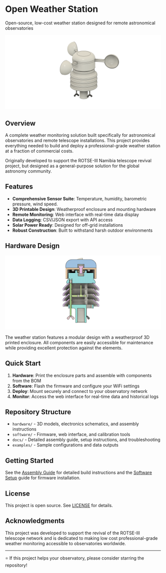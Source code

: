 # Open Weather Station

Open-source, low-cost weather station designed for remote astronomical observatories

![Weather Station](images/weather-station.png)

## Overview

A complete weather monitoring solution built specifically for astronomical observatories and remote telescope installations. This project provides everything needed to build and deploy a professional-grade weather station at a fraction of commercial costs.

Originally developed to support the ROTSE-III Namibia telescope revival project, but designed as a general-purpose solution for the global astronomy community.

## Features

- **Comprehensive Sensor Suite**: Temperature, humidity, barometric pressure, wind speed.
- **3D Printable Design**: Weatherproof enclosure and mounting hardware
- **Remote Monitoring**: Web interface with real-time data display
- **Data Logging**: CSV/JSON export with API access
- **Solar Power Ready**: Designed for off-grid installations
- **Robust Construction**: Built to withstand harsh outdoor environments

## Hardware Design

![Cutaway View](images/cutaway.png)

The weather station features a modular design with a weatherproof 3D printed enclosure. All components are easily accessible for maintenance while providing excellent protection against the elements.

## Quick Start

1. **Hardware**: Print the enclosure parts and assemble with components from the BOM
2. **Software**: Flash the firmware and configure your WiFi settings
3. **Deploy**: Mount securely and connect to your observatory network
4. **Monitor**: Access the web interface for real-time data and historical logs

## Repository Structure

- `hardware/` - 3D models, electronics schematics, and assembly instructions
- `software/` - Firmware, web interface, and calibration tools
- `docs/` - Detailed assembly guide, setup instructions, and troubleshooting
- `examples/` - Sample configurations and data outputs

## Getting Started

See the [Assembly Guide](docs/assembly-guide.md) for detailed build instructions and the [Software Setup](docs/software-setup.md) guide for firmware installation.


## License

This project is open source. See [LICENSE](LICENSE) for details.

## Acknowledgments

This project was developed to support the revival of the ROTSE-III telescope network and is dedicated to making low cost professional-grade weather monitoring accessible to observatories worldwide.

---

⭐ If this project helps your observatory, please consider starring the repository!
